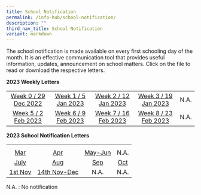 ```yaml
---
title: School Notification
permalink: /info-hub/school-notification/
description: ""
third_nav_title: School Notification
variant: markdown
---
```

<p>The school notification is made available on every first schooling day of the month. It is an effective communication tool that provides useful information, updates, announcement on school matters. Click on the file to read or download the respective letters.</p>
<p><strong>2023 Weekly Letters</strong></p>
<table>
<tbody>
<tr>
<td style="text-align: center;"><a href="https://drive.google.com/file/d/1VhV4Ac8Qwj_IzQXv0GEDmfUIHJJeitVu/view" target="_blank" rel="noopener">Week 0 / 29 Dec 2022</a></td>
<td style="text-align: center;"><a href="https://drive.google.com/file/d/1a8TDiUnzCCI-fdP3HCSuhpFhuguGiI5g/view" target="_blank" rel="noopener">Week 1 / 5 Jan 2023</a></td>
<td style="text-align: center;"><a href="https://drive.google.com/file/d/1labU3gWjR4goRjHlS2WUZly7-PDTVvk1/view" target="_blank" rel="noopener">Week 2 / 12 Jan 2023</a></td>
<td style="text-align: center;"><a href="https://drive.google.com/file/d/1kD16HdTrCLbSh-lpa_fSEf2UM57tb6KO/view?usp=sharing" target="_blank" rel="noopener">Week 3 / 19 Jan 2023</a></td>
<td style="text-align: center;">N.A.</td>
</tr>
<tr>
<td style="text-align: center;"><a href="https://drive.google.com/file/d/1gEbGsqJ6yWB4P009-vGmnR3xtc95pS5F/view?usp=sharing" target="_blank" rel="noopener">Week 5 / 2 Feb 2023</a></td>
<td style="text-align: center;"><a href="https://drive.google.com/file/d/1vd6CqUsPqAs2BTOVTkFP-8qHYLZABS74/view?usp=sharing" target="_blank" rel="noopener">Week 6 / 9 Feb 2023</a></td>
<td style="text-align: center;"><a href="https://drive.google.com/file/d/11oSj-tIHEfnyqgtRAxdd5EOcsXfUtnYu/view?usp=sharing" target="_blank" rel="noopener">Week 7 / 16 Feb 2023</a></td>
	<td style="text-align: center;"><a href="https://drive.google.com/file/d/1UzpI6nAMpbrUWAVSzvFN-3UxThk62nD0/view?usp=sharing" target="_blank" rel="noopener">Week 8 / 23 Feb 2023</a></td>
	<td style="text-align: center;">N.A.</td>
</tr>
</tbody>
</table>
<p><strong>2023 School Notification Letters</strong></p>
<table>
<tbody>
<tr>
<th style="text-align: center;"></th>
</tr>
<tr>
<td style="text-align: center;"><a href="https://drive.google.com/file/d/1dMsDNeDEjSH2KcLJrSZlxHvzyySnPl8O/view?usp=sharing" target="_blank" rel="noopener">Mar</a></td>
<td style="text-align: center;"><a href="https://drive.google.com/file/d/1IONuFpxGe6Vn5x6ED0dhoWCyLfdwrQVs/view?usp=sharing" target="_blank" rel="noopener">Apr</a></td>
	<td style="text-align: center;"><a href="https://drive.google.com/file/d/1lKZrAmMfbobuoqOt66niP3RymsVsY3N8/view?usp=sharing" target="_blank" rel="noopener">May-Jun</a></td>
<td style="text-align: center;">N.A.</td>
</tr><tr>
<td style="text-align: center;"><a href="https://drive.google.com/file/d/13aD3uoR-PNO8AqlLOUFjAg2Q1gBcxHaE/view?usp=sharing" target="_blank" rel="noopener">July</a></td>
<td style="text-align: center;"><a href="https://drive.google.com/file/d/1VNuOM5mIhTnpU1KMQKP9dd5r6hfpoOzp/view?usp=sharing" target="_blank" rel="noopener">Aug</a></td>
<td style="text-align: center;"><a href="https://drive.google.com/file/d/1PbbguhgRygH0rRAVL4g2BXiOPPakAi9C/view?usp=sharing" target="_blank" rel="noopener">Sep</a></td>
<td style="text-align: center;"><a href="https://drive.google.com/file/d/1fIivh93d45Gj8UCLNOjsA5DPVuGX7c8G/view?usp=sharing" target="_blank" rel="noopener">Oct</a></td>
</tr><tr>
	<td style="text-align: center;"><a href="https://drive.google.com/file/d/17yUvF2Cw8Qur93_IHvlI2OVs2nSj4j8e/view?usp=sharing" target="_blank" rel="noopener">1st Nov</a></td>
<td style="text-align: center;"><a href="https://drive.google.com/file/d/1c35yUD65BfJMxEh0hQWYab7-nxn2V1LV/view?usp=sharing" target="_blank" rel="noopener">14th Nov-Dec</a></td>
<td style="text-align: center;">N.A.</td>
<td style="text-align: center;">N.A.</td>
	</tr>
</tbody>
</table>
<p>N.A. : No notification</p>